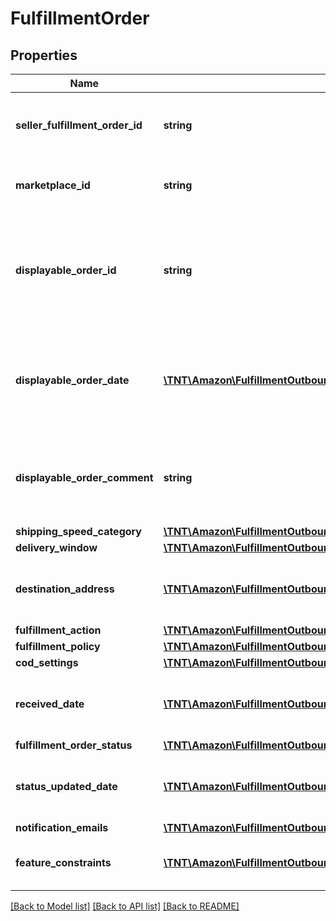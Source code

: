 # FulfillmentOrder

## Properties
Name | Type | Description | Notes
------------ | ------------- | ------------- | -------------
**seller_fulfillment_order_id** | **string** | The fulfillment order identifier submitted with the createFulfillmentOrder operation. | 
**marketplace_id** | **string** | The identifier for the marketplace the fulfillment order is placed against. | 
**displayable_order_id** | **string** | A fulfillment order identifier submitted with the createFulfillmentOrder operation. Displays as the order identifier in recipient-facing materials such as the packing slip. | 
**displayable_order_date** | [**\TNT\Amazon\FulfillmentOutbound\V20200701\Model\Timestamp**](Timestamp.md) | A date and time submitted with the createFulfillmentOrder operation. Displays as the order date in recipient-facing materials such as the packing slip. | 
**displayable_order_comment** | **string** | A text block submitted with the createFulfillmentOrder operation. Displays in recipient-facing materials such as the packing slip. | 
**shipping_speed_category** | [**\TNT\Amazon\FulfillmentOutbound\V20200701\Model\ShippingSpeedCategory**](ShippingSpeedCategory.md) |  | 
**delivery_window** | [**\TNT\Amazon\FulfillmentOutbound\V20200701\Model\DeliveryWindow**](DeliveryWindow.md) |  | [optional] 
**destination_address** | [**\TNT\Amazon\FulfillmentOutbound\V20200701\Model\Address**](Address.md) | The destination address submitted with the createFulfillmentOrder operation. | 
**fulfillment_action** | [**\TNT\Amazon\FulfillmentOutbound\V20200701\Model\FulfillmentAction**](FulfillmentAction.md) |  | [optional] 
**fulfillment_policy** | [**\TNT\Amazon\FulfillmentOutbound\V20200701\Model\FulfillmentPolicy**](FulfillmentPolicy.md) |  | [optional] 
**cod_settings** | [**\TNT\Amazon\FulfillmentOutbound\V20200701\Model\CODSettings**](CODSettings.md) |  | [optional] 
**received_date** | [**\TNT\Amazon\FulfillmentOutbound\V20200701\Model\Timestamp**](Timestamp.md) | The date and time that the fulfillment order was received by an Amazon fulfillment center. | 
**fulfillment_order_status** | [**\TNT\Amazon\FulfillmentOutbound\V20200701\Model\FulfillmentOrderStatus**](FulfillmentOrderStatus.md) |  | 
**status_updated_date** | [**\TNT\Amazon\FulfillmentOutbound\V20200701\Model\Timestamp**](Timestamp.md) | The date and time that the status of the fulfillment order last changed, in ISO 8601 date time format. | 
**notification_emails** | [**\TNT\Amazon\FulfillmentOutbound\V20200701\Model\NotificationEmailList**](NotificationEmailList.md) |  | [optional] 
**feature_constraints** | [**\TNT\Amazon\FulfillmentOutbound\V20200701\Model\FeatureSettings[]**](FeatureSettings.md) | A list of features and their fulfillment policies to apply to the order. | [optional] 

[[Back to Model list]](../README.md#documentation-for-models) [[Back to API list]](../README.md#documentation-for-api-endpoints) [[Back to README]](../README.md)


